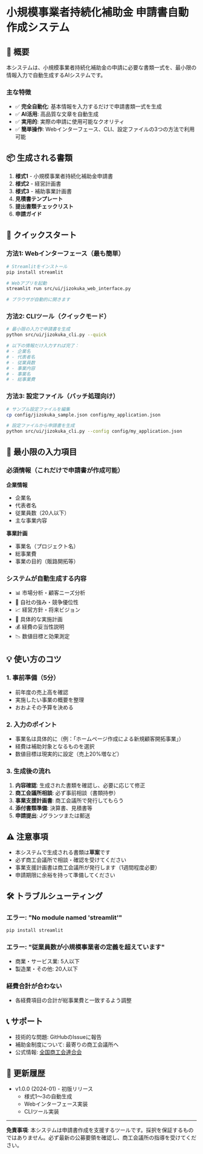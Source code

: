 # 小規模事業者持続化補助金 申請書自動作成システム

## 🎯 概要

本システムは、小規模事業者持続化補助金の申請に必要な書類一式を、最小限の情報入力で自動生成するAIシステムです。

### 主な特徴

- ✅ **完全自動化**: 基本情報を入力するだけで申請書類一式を生成
- ✅ **AI活用**: 高品質な文章を自動生成
- ✅ **実用的**: 実際の申請に使用可能なクオリティ
- ✅ **簡単操作**: Webインターフェース、CLI、設定ファイルの3つの方法で利用可能

## 📦 生成される書類

1. **様式1** - 小規模事業者持続化補助金申請書
2. **様式2** - 経営計画書
3. **様式3** - 補助事業計画書
4. **見積書テンプレート**
5. **提出書類チェックリスト**
6. **申請ガイド**

## 🚀 クイックスタート

### 方法1: Webインターフェース（最も簡単）

```bash
# Streamlitをインストール
pip install streamlit

# Webアプリを起動
streamlit run src/ui/jizokuka_web_interface.py

# ブラウザが自動的に開きます
```

### 方法2: CLIツール（クイックモード）

```bash
# 最小限の入力で申請書を生成
python src/ui/jizokuka_cli.py --quick

# 以下の情報だけ入力すれば完了：
# - 企業名
# - 代表者名
# - 従業員数
# - 事業内容
# - 事業名
# - 総事業費
```

### 方法3: 設定ファイル（バッチ処理向け）

```bash
# サンプル設定ファイルを編集
cp config/jizokuka_sample.json config/my_application.json

# 設定ファイルから申請書を生成
python src/ui/jizokuka_cli.py --config config/my_application.json
```

## 📝 最小限の入力項目

### 必須情報（これだけで申請書が作成可能）

**企業情報**
- 企業名
- 代表者名
- 従業員数（20人以下）
- 主な事業内容

**事業計画**
- 事業名（プロジェクト名）
- 総事業費
- 事業の目的（販路開拓等）

### システムが自動生成する内容

- 📊 市場分析・顧客ニーズ分析
- 💪 自社の強み・競争優位性
- 📈 経営方針・将来ビジョン
- 🎯 具体的な実施計画
- 💰 経費の妥当性説明
- 📉 数値目標と効果測定

## 💡 使い方のコツ

### 1. 事前準備（5分）

- 前年度の売上高を確認
- 実施したい事業の概要を整理
- おおよその予算を決める

### 2. 入力のポイント

- 事業名は具体的に（例：「ホームページ作成による新規顧客開拓事業」）
- 経費は補助対象となるものを選択
- 数値目標は現実的に設定（売上20%増など）

### 3. 生成後の流れ

1. **内容確認**: 生成された書類を確認し、必要に応じて修正
2. **商工会議所相談**: 必ず事前相談（書類持参）
3. **事業支援計画書**: 商工会議所で発行してもらう
4. **添付書類準備**: 決算書、見積書等
5. **申請提出**: Jグランツまたは郵送

## ⚠️ 注意事項

- 本システムで生成される書類は**草案**です
- 必ず商工会議所で相談・確認を受けてください
- 事業支援計画書は商工会議所が発行します（1週間程度必要）
- 申請期限に余裕を持って準備してください

## 🛠️ トラブルシューティング

### エラー: "No module named 'streamlit'"
```bash
pip install streamlit
```

### エラー: "従業員数が小規模事業者の定義を超えています"
- 商業・サービス業: 5人以下
- 製造業・その他: 20人以下

### 経費合計が合わない
- 各経費項目の合計が総事業費と一致するよう調整

## 📞 サポート

- 技術的な問題: GitHubのIssueに報告
- 補助金制度について: 最寄りの商工会議所へ
- 公式情報: [全国商工会連合会](http://www.shokokai.or.jp/)

## 🔄 更新履歴

- v1.0.0 (2024-01) - 初版リリース
  - 様式1〜3の自動生成
  - Webインターフェース実装
  - CLIツール実装

---

**免責事項**: 本システムは申請書作成を支援するツールです。採択を保証するものではありません。必ず最新の公募要領を確認し、商工会議所の指導を受けてください。